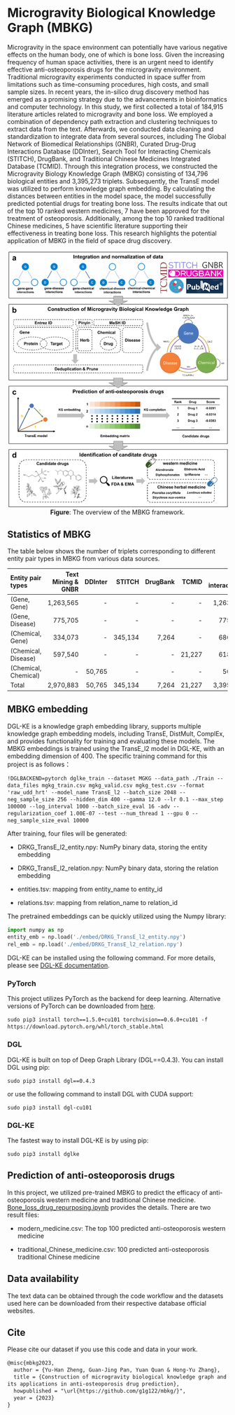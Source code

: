 # Microgravity Biological Knowledge Graph (MBKG)

Microgravity in the space environment can potentially have various negative effects on the human body, one of which is bone loss. Given the increasing frequency of human space activities, there is an urgent need to identify effective anti-osteoporosis drugs for the microgravity environment. Traditional microgravity experiments conducted in space suffer from limitations such as time-consuming procedures, high costs, and small sample sizes. In recent years, the in-silico drug discovery method has emerged as a promising strategy due to the advancements in bioinformatics and computer technology. In this study, we first collected a total of 184,915 literature articles related to microgravity and bone loss. We employed a combination of dependency path extraction and clustering techniques to extract data from the text. Afterwards, we conducted data cleaning and standardization to integrate data from several sources, including The Global Network of Biomedical Relationships (GNBR), Curated Drug-Drug Interactions Database (DDInter), Search Tool for Interacting Chemicals (STITCH), DrugBank, and Traditional Chinese Medicines Integrated Database (TCMID). Through this integration process, we constructed the Microgravity Biology Knowledge Graph (MBKG) consisting of 134,796 biological entities and 3,395,273 triplets. Subsequently, the TransE model was utilized to perform knowledge graph embedding. By calculating the distances between entities in the model space, the model successfully predicted potential drugs for treating bone loss. The results indicate that out of the top 10 ranked western medicines, 7 have been approved for the treatment of osteoporosis. Additionally, among the top 10 ranked traditional Chinese medicines, 5 have scientific literature supporting their effectiveness in treating bone loss. This research highlights the potential application of MBKG in the field of space drug discovery.

<p align="center">
  <img src="framework.jpg" alt="Framework of MBKG" width="600">
  <br>
  <b>Figure</b>: The overview of the MBKG framework.
</p>




## Statistics of MBKG
The table below shows the number of triplets corresponding to different entity pair types in MBKG from various data sources.

| Entity pair types  | Text Mining & GNBR | DDInter | STITCH | DrugBank | TCMID | Total interactions |
|:---------------------------------------------|-----------:|-------:|---------:|--------:|-------:|-------------------:|
| \(Gene, Gene\)                    | 1,263,565 | \- | \- | \- | \- | 1,263,565  |
| \(Gene, Disease\)      | 775,705 | \- |      \- | \-      |     \- | 775,705     |
| \(Chemical, Gene\)         | 334,073 | \- | 345,134 | 7,264 | \-     | 686,471       |
| \(Chemical, Disease\)   | 597,540 | \-     | \-       | \-      | 21,227 | 618,767        |
| \(Chemical, Chemical\) | \-   | 50,765 | \-   | \-      | \-     | 50,765      |
| Total                                 | 2,970,883 | 50,765 | 345,134 |    7,264 | 21,227 | 3,395,273   |

## MBKG embedding

DGL-KE is a knowledge graph embedding library, supports multiple knowledge graph embedding models, including TransE, DistMult, ComplEx, and provides functionality for training and evaluating these models. The MBKG embeddings is trained using the TransE_l2 model in DGL-KE, with an embedding dimension of 400. The specific training command for this project is as follows：

~~~
!DGLBACKEND=pytorch dglke_train --dataset MGKG --data_path ./Train --data_files mgkg_train.csv mgkg_valid.csv mgkg_test.csv --format 'raw_udd_hrt' --model_name TransE_l2 --batch_size 2048 --neg_sample_size 256 --hidden_dim 400 --gamma 12.0 --lr 0.1 --max_step 100000 --log_interval 1000 --batch_size_eval 16 -adv --regularization_coef 1.00E-07 --test --num_thread 1 --gpu 0 --neg_sample_size_eval 10000
~~~

After training, four files will be generated:

* DRKG\_TransE\_l2\_entity.npy: NumPy binary data, storing the entity embedding

* DRKG\_TransE\_l2\_relation.npy: NumPy binary data, storing the relation embedding

* entities.tsv: mapping from entity\_name to entity\_id

* relations.tsv: mapping from relation\_name to relation\_id

The pretrained embeddings can be quickly utilized using the Numpy library:

~~~python
import numpy as np
entity_emb = np.load('./embed/DRKG_TransE_l2_entity.npy')
rel_emb = np.load('./embed/DRKG_TransE_l2_relation.npy')
~~~

DGL-KE can be installed using the following command. For more details, please see [DGL-KE documentation](https://dglke.dgl.ai/doc/install.html).

### PyTorch

This project utilizes PyTorch as the backend for deep learning. Alternative versions of PyTorch can be downloaded from [here](https://pytorch.org/).

~~~
sudo pip3 install torch==1.5.0+cu101 torchvision==0.6.0+cu101 -f https://download.pytorch.org/whl/torch_stable.html
~~~

### DGL

DGL-KE is built on top of Deep Graph Library (DGL==0.4.3). You can install DGL using pip:

~~~
sudo pip3 install dgl==0.4.3
~~~

or use the following command to install DGL with CUDA support:

~~~
sudo pip3 install dgl-cu101
~~~

### DGL-KE

 The fastest way to install DGL-KE is by using pip:

~~~
sudo pip3 install dglke
~~~

## Prediction of anti-osteoporosis drugs

In this project, we utilized pre-trained MBKG to predict the efficacy of anti-osteoporosis western medicine and traditional Chinese medicine. [Bone_loss_drug_repurposing.ipynb](./code/Predict/Bone_loss_drug_repurposing.ipynb) provides the details. There are two result files:

* modern_medicine.csv: The top 100 predicted anti-osteoporosis western medicine

* traditional_Chinese_medicine.csv:  100 predicted anti-osteoporosis traditional Chinese medicine

## Data availability

The text data can be obtained through the code workflow and the datasets used here can be downloaded from their respective database official websites.

## Cite

Please cite our dataset if you use this code and data in your work.

```
@misc{mbkg2023,
  author = {Yu-Han Zheng, Guan-Jing Pan, Yuan Quan & Hong-Yu Zhang},
  title = {Construction of microgravity biological knowledge graph and its applications in anti-osteoporosis drug prediction},
  howpublished = "\url{https://github.com/g1g122/mbkg/}",
  year = {2023}
}
```

